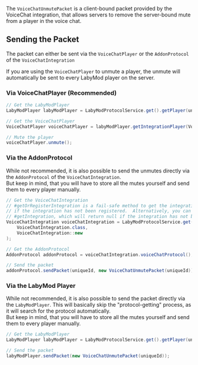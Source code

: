 The `VoiceChatUnmutePacket` is a client-bound packet provided by the VoiceChat integration, that allows servers to remove the server-bound mute from a player in the voice chat.

## Sending the Packet

The packet can either be sent via the `VoiceChatPlayer` or the `AddonProtocol` of the `VoiceChatIntegration`

If you are using the `VoiceChatPlayer` to unmute a player, the unmute will automatically be sent to every LabyMod player on
the server. 

### Via VoiceChatPlayer (Recommended)

```java
// Get the LabyModPlayer
LabyModPlayer labyModPlayer = LabyModProtocolService.get().getPlayer(uniqueId);

// Get the VoiceChatPlayer
VoiceChatPlayer voiceChatPlayer = labyModPlayer.getIntegrationPlayer(VoiceChatPlayer.class);

// Mute the player
voiceChatPlayer.unmute();
```

### Via the AddonProtocol

While not recommended, it is also possible to send the unmutes directly via the `AddonProtocol` of the `VoiceChatIntegration`.<br/>
But keep in mind, that you will have to store all the mutes yourself and send them to every player manually.

```java
// Get the VoiceChatIntegration
// #getOrRegisterIntegration is a fail-safe method to get the integration, even 
// if the integration has not been registered.  Alternatively, you can use 
// #getIntegration, which will return null if the integration has not been registered.
VoiceChatIntegration voiceChatIntegration = LabyModProtocolService.get().getOrRegisterIntegration(
    VoiceChatIntegration.class,
    VoiceChatIntegration::new
);

// Get the AddonProtocol
AddonProtocol addonProtocol = voiceChatIntegration.voiceChatProtocol();

// Send the packet
addonProtocol.sendPacket(uniqueId, new VoiceChatUnmutePacket(uniqueId));
```

### Via the LabyMod Player

While not recommended, it is also possible to send the packet directly via the `LabyModPlayer`. This will basically skip the "protocol-getting" process, as it will search for the protocol automatically. <br/>
But keep in mind, that you will have to store all the mutes yourself and send them to every player manually.

```java
// Get the LabyModPlayer
LabyModPlayer labyModPlayer = LabyModProtocolService.get().getPlayer(uniqueId);

// Send the packet
labyModPlayer.sendPacket(new VoiceChatUnmutePacket(uniqueId));
```